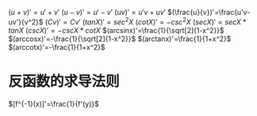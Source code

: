 $(u+v)'=u'+v'$
$(u-v)'=u'-v'$
$(uv)'=u'v+uv'$
$(\frac{u}{v})'=\frac{u'v-uv'}{v^2}$
$(Cv)'=Cv'$
$(tanX)'=sec^2X$
$(cotX)'=-csc^2X$
$(secX)'=secX*tanX$
$(cscX)'=-cscX*cotX$
$(arcsinx)'=\frac{1}{\sqrt[2]{1-x^2}}$
$(arccosx)'=-\frac{1}{\sqrt[2]{1-x^2}}$
$(arctanx)'=\frac{1}{1+x^2}$
$(arccotx)'=-\frac{1}{1+x^2}$


# 反函数的求导法则

$[f^{-1}(x)]'=\frac{1}{f'(y)}$








